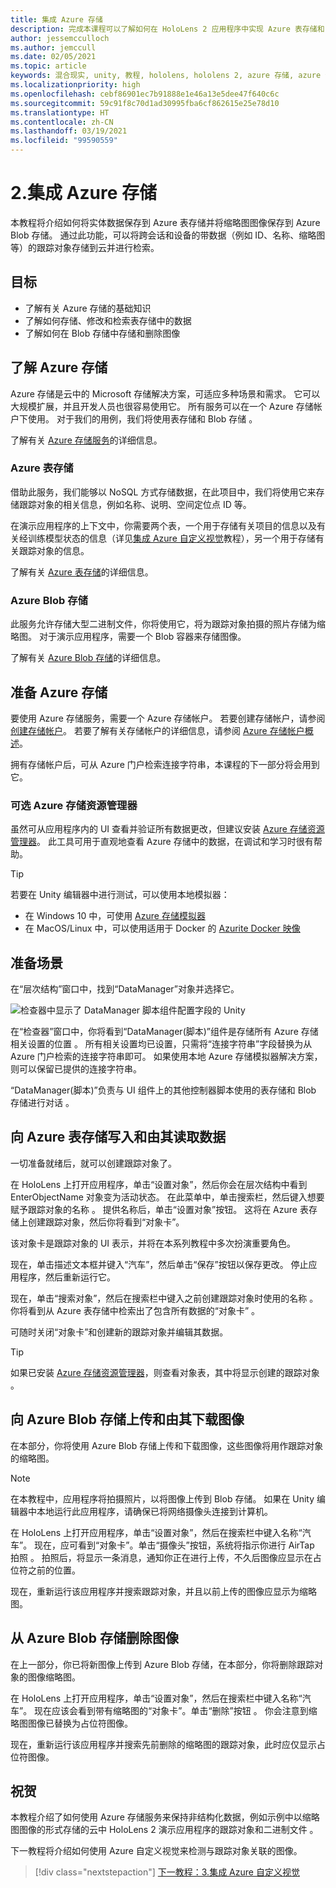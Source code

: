 ```yaml
---
title: 集成 Azure 存储
description: 完成本课程可以了解如何在 HoloLens 2 应用程序中实现 Azure 表存储和 Azure Blob 存储。
author: jessemcculloch
ms.author: jemccull
ms.date: 02/05/2021
ms.topic: article
keywords: 混合现实, unity, 教程, hololens, hololens 2, azure 存储, azure 云服务, Windows 10
ms.localizationpriority: high
ms.openlocfilehash: cebf86901ec7b91888e1e46a13e5dee47f640c6c
ms.sourcegitcommit: 59c91f8c70d1ad30995fba6cf862615e25e78d10
ms.translationtype: HT
ms.contentlocale: zh-CN
ms.lasthandoff: 03/19/2021
ms.locfileid: "99590559"
---
```

# <a name="2-integrating-azure-storage"></a>2.集成 Azure 存储

本教程将介绍如何将实体数据保存到 Azure 表存储并将缩略图图像保存到 Azure Blob 存储。 通过此功能，可以将跨会话和设备的带数据（例如 ID、名称、缩略图等）的跟踪对象存储到云并进行检索。

## <a name="objectives"></a>目标

* 了解有关 Azure 存储的基础知识
* 了解如何存储、修改和检索表存储中的数据
* 了解如何在 Blob 存储中存储和删除图像

## <a name="understanding-azure-storage"></a>了解 Azure 存储

Azure 存储是云中的 Microsoft 存储解决方案，可适应多种场景和需求。 它可以大规模扩展，并且开发人员也很容易使用它。 所有服务可以在一个 Azure 存储帐户下使用。 对于我们的用例，我们将使用表存储和 Blob 存储 。

了解有关 [Azure 存储服务](https://docs.microsoft.com/azure/storage/blobs/storage-blobs-overview)的详细信息。

### <a name="azure-table-storage"></a>Azure 表存储

借助此服务，我们能够以 NoSQL 方式存储数据，在此项目中，我们将使用它来存储跟踪对象的相关信息，例如名称、说明、空间定位点 ID 等。

在演示应用程序的上下文中，你需要两个表，一个用于存储有关项目的信息以及有关经训练模型状态的信息（详见[集成 Azure 自定义视觉](mr-learning-azure-03.md)教程），另一个用于存储有关跟踪对象的信息。

了解有关 [Azure 表存储](https://docs.microsoft.com/azure/storage/tables/table-storage-overview)的详细信息。

### <a name="azure-blob-storage"></a>Azure Blob 存储

此服务允许存储大型二进制文件，你将使用它，将为跟踪对象拍摄的照片存储为缩略图。
对于演示应用程序，需要一个 Blob 容器来存储图像。

了解有关 [Azure Blob 存储](https://docs.microsoft.com/azure/storage/blobs/storage-blobs-introduction)的详细信息。

## <a name="preparing-azure-storage"></a>准备 Azure 存储

要使用 Azure 存储服务，需要一个 Azure 存储帐户。 若要创建存储帐户，请参阅[创建存储帐户](https://docs.microsoft.com/azure/storage/common/storage-account-create?tabs=azure-portal)。 若要了解有关存储帐户的详细信息，请参阅 [Azure 存储帐户概述](https://docs.microsoft.com/azure/storage/common/storage-account-overview)。

拥有存储帐户后，可从 Azure 门户检索连接字符串，本课程的下一部分将会用到它。

### <a name="optional-azure-storage-explorer"></a>可选 Azure 存储资源管理器

虽然可从应用程序内的 UI 查看并验证所有数据更改，但建议安装 [Azure 存储资源管理器](https://azure.microsoft.com/features/storage-explorer/)。 此工具可用于直观地查看 Azure 存储中的数据，在调试和学习时很有帮助。

> [!TIP]
> 若要在 Unity 编辑器中进行测试，可以使用本地模拟器：
>
> * 在 Windows 10 中，可使用 [Azure 存储模拟器](https://docs.microsoft.com/azure/storage/common/storage-use-emulator)
> * 在 MacOS/Linux 中，可以使用适用于 Docker 的 [Azurite Docker 映像](https://hub.docker.com/_/microsoft-azure-storage-azurite)

## <a name="preparing-the-scene"></a>准备场景

在“层次结构”窗口中，找到“DataManager”对象并选择它。

![检查器中显示了 DataManager 脚本组件配置字段的 Unity](images/mr-learning-azure/tutorial2-section4-step1-1.png)

在“检查器”窗口中，你将看到“DataManager(脚本)”组件是存储所有 Azure 存储相关设置的位置 。 所有相关设置均已设置，只需将“连接字符串”字段替换为从 Azure 门户检索的连接字符串即可。 如果使用本地 Azure 存储模拟器解决方案，则可以保留已提供的连接字符串。

“DataManager(脚本)”负责与 UI 组件上的其他控制器脚本使用的表存储和 Blob 存储进行对话  。

## <a name="writing-and-reading-data-from-azure-table-storage"></a>向 Azure 表存储写入和由其读取数据

一切准备就绪后，就可以创建跟踪对象了。

在 HoloLens 上打开应用程序，单击“设置对象”，然后你会在层次结构中看到 EnterObjectName 对象变为活动状态。 在此菜单中，单击搜索栏，然后键入想要赋予跟踪对象的名称 。 提供名称后，单击“设置对象”按钮。 这将在 Azure 表存储上创建跟踪对象，然后你将看到“对象卡”。

该对象卡是跟踪对象的 UI 表示，并将在本系列教程中多次扮演重要角色。

现在，单击描述文本框并键入“汽车”，然后单击“保存”按钮以保存更改。 停止应用程序，然后重新运行它。

现在，单击“搜索对象”，然后在搜索栏中键入之前创建跟踪对象时使用的名称 。 你将看到从 Azure 表存储中检索出了包含所有数据的“对象卡” 。

可随时关闭“对象卡”和创建新的跟踪对象并编辑其数据。

> [!TIP]
> 如果已安装 [Azure 存储资源管理器](https://azure.microsoft.com/features/storage-explorer/)，则查看对象表，其中将显示创建的跟踪对象 。

## <a name="uploading-and-download-image-from-azure-blob-storage"></a>向 Azure Blob 存储上传和由其下载图像

在本部分，你将使用 Azure Blob 存储上传和下载图像，这些图像将用作跟踪对象的缩略图。

> [!NOTE]
> 在本教程中，应用程序将拍摄照片，以将图像上传到 Blob 存储。 如果在 Unity 编辑器中本地运行此应用程序，请确保已将网络摄像头连接到计算机。

在 HoloLens 上打开应用程序，单击“设置对象”，然后在搜索栏中键入名称“汽车”。 现在，应可看到“对象卡”。单击“摄像头”按钮，系统将指示你进行 AirTap 拍照 。 拍照后，将显示一条消息，通知你正在进行上传，不久后图像应显示在占位符之前的位置。

现在，重新运行该应用程序并搜索跟踪对象，并且以前上传的图像应显示为缩略图。

## <a name="deleting-image-from-azure-blob-storage"></a>从 Azure Blob 存储删除图像

在上一部分，你已将新图像上传到 Azure Blob 存储，在本部分，你将删除跟踪对象的图像缩略图。

在 HoloLens 上打开应用程序，单击“设置对象”，然后在搜索栏中键入名称“汽车”。 现在应该会看到带有缩略图的“对象卡”。单击“删除”按钮 。 你会注意到缩略图图像已替换为占位符图像。

现在，重新运行该应用程序并搜索先前删除的缩略图的跟踪对象，此时应仅显示占位符图像。

## <a name="congratulations"></a>祝贺

本教程介绍了如何使用 Azure 存储服务来保持非结构化数据，例如示例中以缩略图图像的形式存储的云中 HoloLens 2 演示应用程序的跟踪对象和二进制文件 。

下一教程将介绍如何使用 Azure 自定义视觉来检测与跟踪对象关联的图像。

> [!div class="nextstepaction"]
> [下一教程：3.集成 Azure 自定义视觉](mr-learning-azure-03.md)
